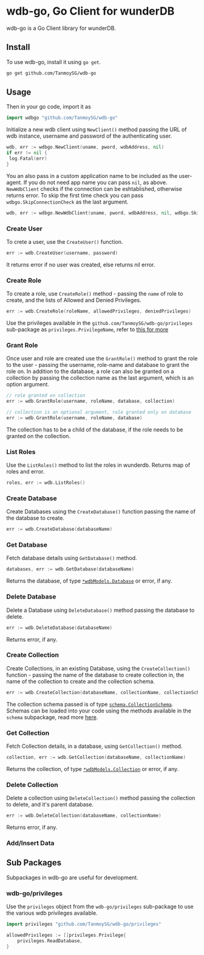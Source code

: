 # wdb-go, Go Client for wunderDB

wdb-go is a Go Client library for wunderDB.

## Install

To use wdb-go, install it using `go get`.

```sh
go get github.com/TanmoySG/wdb-go
```

## Usage

Then in your go code, import it as

```go
import wdbgo "github.com/TanmoySG/wdb-go"
```

Initialize a new wdb client using `NewClient()` method passing the URL of wdb instance, username and password of the authenticating user.

```go
wdb, err := wdbgo.NewClient(uname, pword, wdbAddress, nil)
if err != nil {
 log.Fatal(err)
}
```

You an also pass in a custom application name to be included as the user-agent. If you do not need app name you can pass `nil`, as above. `NewWdbClient` checks if the connection can be eshtablished, otherwise returns error. To skip the first time check you can pass `wdbgo.SkipConnectionCheck` as the last argument.

```go
wdb, err := wdbgo.NewWdbClient(uname, pword, wdbAddress, nil, wdbgo.SkipConnectionCheck)
```

### Create User

To crete a user, use the `CreateUser()` function.

```go
err := wdb.CreateUser(username, password)
```

It returns error if no user was created, else returns nil error.

### Create Role

To create a role, use `CreateRole()` method - passing the `name` of role to create, and the lists of Allowed and Denied Privileges.

```go
err := wdb.CreateRole(roleName, allowedPrivileges, deniedPrivileges)
```

Use the privileges available in the `github.com/TanmoySG/wdb-go/privileges` sub-package as `privileges.PrivilegeName`, refer to [this for more](./README.md#sub-packages)

### Grant Role

Once user and role are created use the `GrantRole()` method to grant the role to the user - passing the username, role-name and database to grant the role on. In addition to the database, a role can also be granted on a collection by passing the collection name as the last argument, which is an option argument.

```go
// role granted on collection
err := wdb.GrantRole(username, roleName, database, collection)

// collection is an optional argument, role granted only on database
err := wdb.GrantRole(username, roleName, database) 
```

The collection has to be a child of the database, if the role needs to be granted on the collection.

### List Roles

Use the `ListRoles()` method to list the roles in wunderdb. Returns map of roles and error.

```go
roles, err := wdb.ListRoles() 
```

### Create Database

Create Databases using the `CreateDatabase()` function passing the name of the database to create.

```go
err := wdb.CreateDatabase(databaseName)
```

### Get Database

Fetch database details using `GetDatabase()` method.

```go
databases, err := wdb.GetDatabase(databaseName)
```

Returns the database, of type [`*wdbModels.Database`](https://github.com/TanmoySG/wunderDB/blob/main/model/models.go#L29) or error, if any.

### Delete Database

Delete a Database using `DeleteDatabase()` method passing the database to delete.

```go
err := wdb.DeleteDatabase(databaseName)
```

Returns error, if any.

### Create Collection

Create Collections, in an existing Database, using the `CreateCollection()` function - passing the name of the database to create collection in, the name of the collection to create and the collection schema.

```go
err := wdb.CreateCollection(databaseName, collectionName, collectionSchema)
```

The collection schema passed is of type [`schema.CollectionSchema`](./schema/schema.go). Schemas can be loaded into your code using the methods available in the `schema` subpackage, read more [here]().

### Get Collection

Fetch Collection details, in a database, using `GetCollection()` method.

```go
collection, err := wdb.GetCollection(databaseName, collectionName)
```

Returns the collection, of type [`*wdbModels.Collection`](https://github.com/TanmoySG/wunderDB/blob/main/model/models.go#L35) or error, if any.

### Delete Collection

Delete a collection using `DeleteCollection()` method passing the collection to delete, and it's parent database.

```go
err := wdb.DeleteCollection(databaseName, collectionName)
```

Returns error, if any.

### Add/Insert Data



## Sub Packages

Subpackages in wdb-go are useful for development.

### wdb-go/privileges

Use the `privileges` object from the `wdb-go/privileges` sub-package to use the various wdb privileges available.

```go
import privileges "github.com/TanmoySG/wdb-go/privileges"

allowedPrivileges := []privileges.Privilege{
    privileges.ReadDatabase,
}
```
